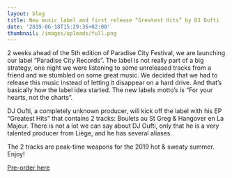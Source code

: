 ```yaml
---
layout: blog
title: New music label and first release “Greatest Hits” by DJ Oufti
date: '2019-06-18T15:29:36+02:00'
thumbnail: /images/uploads/full.png
---
```

2 weeks ahead of the 5th edition of Paradise City Festival, we are launching our label “Paradise City Records”. The label is not really part of a big strategy, one night we were listening to some unreleased tracks from a friend and we stumbled on some great music. We decided that we had to release this music instead of letting it disappear on a hard drive. And that’s basically how the label idea started. The new labels motto’s is “For your hearts, not the charts”.

DJ Oufti, a completely unknown producer, will kick off the label with his EP “Greatest Hits” that contains 2 tracks: Boulets au St Greg & Hangover en La Majeur. There is not a lot we can say about DJ Oufti, only that he is a very talented producer from Liège, and he has several aliases.

The 2 tracks are peak-time weapons for the 2019 hot & sweaty summer. Enjoy!

<a class="w-button btcta rev" href="fanlink.to/PCR001D" target="_blank" style="position:relative">Pre-order here</a>
